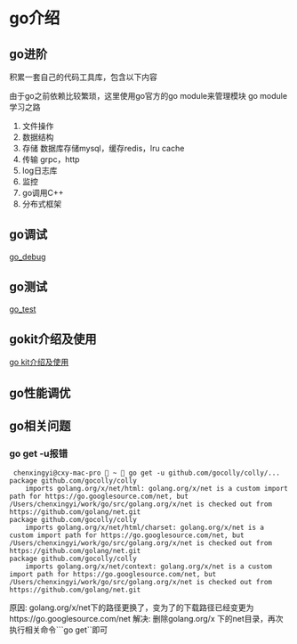 # go介绍

## go进阶
积累一套自己的代码工具库，包含以下内容

由于go之前依赖比较繁琐，这里使用go官方的go module来管理模块
go module学习之路


1. 文件操作
2. 数据结构
3. 存储
  数据库存储mysql，缓存redis，lru cache
4. 传输
  grpc，http
5. log日志库
6. 监控
4. go调用C++
5. 分布式框架

## go调试
[go_debug](go_debug.md)

## go测试
[go_test](go_test.md)

## gokit介绍及使用
[go kit介绍及使用](gokit/gokit.md)


## go性能调优


## go相关问题

### go get -u报错
```
 chenxingyi@cxy-mac-pro  ~  go get -u github.com/gocolly/colly/...
package github.com/gocolly/colly
	imports golang.org/x/net/html: golang.org/x/net is a custom import path for https://go.googlesource.com/net, but /Users/chenxingyi/work/go/src/golang.org/x/net is checked out from https://github.com/golang/net.git
package github.com/gocolly/colly
	imports golang.org/x/net/html/charset: golang.org/x/net is a custom import path for https://go.googlesource.com/net, but /Users/chenxingyi/work/go/src/golang.org/x/net is checked out from https://github.com/golang/net.git
package github.com/gocolly/colly
	imports golang.org/x/net/context: golang.org/x/net is a custom import path for https://go.googlesource.com/net, but /Users/chenxingyi/work/go/src/golang.org/x/net is checked out from https://github.com/golang/net.git
```
原因: golang.org/x/net下的路径更换了，变为了的下载路径已经变更为https://go.googlesource.com/net
解决: 删除golang.org/x 下的net目录，再次执行相关命令```go get``即可


